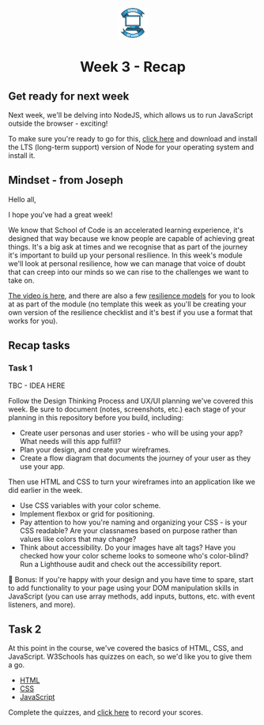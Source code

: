 <div align="center">
    <img alt="School of Code" src="./images/soc-logo.png" width="60" />
</div>
<h1 align="center">
  Week 3 - Recap
</h1>

## Get ready for next week

Next week, we'll be delving into NodeJS, which allows us to run JavaScript outside the browser - exciting!

To make sure you're ready to go for this, [click here](https://nodejs.org/en/download/) and download and install the LTS (long-term support) version of Node for your operating system and install it.

## Mindset - from Joseph

Hello all,

I hope you've had a great week!

We know that School of Code is an accelerated learning experience, it's designed that way because we know people are capable of achieving great things. It's a big ask at times and we recognise that as part of the journey it's important to build up your personal resilience. In this week's module we'll look at personal resilience, how we can manage that voice of doubt that can creep into our minds so we can rise to the challenges we want to take on.

[The video is here](https://vimeo.com/652602854/1a7afa815c), and there are also a few [resilience models](./Resilience%20Models.pdf) for you to look at as part of the module (no template this week as you'll be creating your own version of the resilience checklist and it's best if you use a format that works for you).

## Recap tasks

### Task 1

TBC - IDEA HERE

Follow the Design Thinking Process and UX/UI planning we've covered this week. Be sure to document (notes, screenshots, etc.) each stage of your planning in this repository before you build, including:

- Create user personas and user stories - who will be using your app? What needs will this app fulfill?
- Plan your design, and create your wireframes.
- Create a flow diagram that documents the journey of your user as they use your app.

Then use HTML and CSS to turn your wireframes into an application like we did earlier in the week.

- Use CSS variables with your color scheme.
- Implement flexbox or grid for positioning.
- Pay attention to how you're naming and organizing your CSS - is your CSS readable? Are your classnames based on purpose rather than values like colors that may change?
- Think about accessibility. Do your images have alt tags? Have you checked how your color scheme looks to someone who's color-blind? Run a Lighthouse audit and check out the accessibility report.

🌟 Bonus: If you're happy with your design and you have time to spare, start to add functionality to your page using your DOM manipulation skills in JavaScript (you can use array methods, add inputs, buttons, etc. with event listeners, and more).

## Task 2

At this point in the course, we've covered the basics of HTML, CSS, and JavaScript. W3Schools has quizzes on each, so we'd like you to give them a go.

- [HTML](https://www.w3schools.com/html/html_quiz.asp)
- [CSS](https://www.w3schools.com/css/css_quiz.asp)
- [JavaScript](https://www.w3schools.com/js/js_quiz.asp)

Complete the quizzes, and [click here](https://forms.gle/rMpCPpZWGzRBhkB98) to record your scores.
